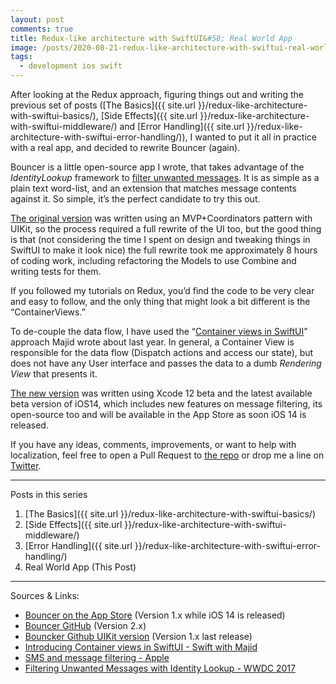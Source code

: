 ```yaml
---
layout: post
comments: true
title: Redux-like architecture with SwiftUI&#58; Real World App
image: /posts/2020-08-21-redux-like-architecture-with-swiftui-real-world-app/header.png
tags:
  - development ios swift
---
```


After looking at the Redux approach, figuring things out and writing the previous set of posts ([The Basics]({{ site.url }}/redux-like-architecture-with-swiftui-basics/), [Side Effects]({{ site.url }}/redux-like-architecture-with-swiftui-middleware/) and [Error Handling]({{ site.url }}/redux-like-architecture-with-swiftui-error-handling/)), I wanted to put it all in practice with a real app, and decided to rewrite Bouncer (again).<!--more-->

Bouncer is a little open-source app I wrote, that takes advantage of the *IdentityLookup* framework to [filter unwanted messages](https://developer.apple.com/videos/play/wwdc2017/249/).  It is as simple as a plain text word-list, and an extension that matches message contents against it.  So simple, it’s the perfect candidate to try this out.

[The original version](https://github.com/afterxleep/Bouncer/releases/tag/v1.2.0) was written using an MVP+Coordinators pattern with UIKit, so the process required a full rewrite of the UI too, but the good thing is that (not considering the time I spent on design and tweaking things in SwiftUI to make it look nice) the full rewrite took me approximately 8 hours of coding work, including refactoring the Models to use Combine and writing tests for them.

If you followed my tutorials on Redux, you’d find the code to be very clear and easy to follow, and the only thing that might look a bit different is the “ContainerViews.”

To de-couple the data flow, I have used the “[Container views in SwiftUI](https://swiftwithmajid.com/2019/07/31/introducing-container-views-in-swiftui/)” approach Majid wrote about last year.  In general, a Container View is responsible for the data flow (Dispatch actions and access our state), but does not have any User interface and passes the data to a dumb *Rendering View* that presents it.

[The new version](https://github.com/afterxleep/Bouncer) was written using Xcode 12 beta and the latest available beta version of iOS14, which includes new features on message filtering, its open-source too and will be available in the App Store as soon iOS 14 is released.  

If you have any ideas, comments, improvements, or want to help with localization, feel free to open a Pull Request to [the repo](https://github.com/afterxleep/Bouncer) or drop me a line on [Twitter](https://twitter.com/afterxleep).

---
Posts in this series
1. [The Basics]({{ site.url }}/redux-like-architecture-with-swiftui-basics/)
2. [Side Effects]({{ site.url }}/redux-like-architecture-with-swiftui-middleware/)
3. [Error Handling]({{ site.url }}/redux-like-architecture-with-swiftui-error-handling/)
4. Real World App (This Post)


---

Sources & Links:
* [‎Bouncer on the App Store](https://apps.apple.com/us/app/bouncer-sms-block-list/id1457476313) (Version 1.x while iOS 14 is released)
* [Bouncer GitHub](https://github.com/afterxleep/Bouncer) (Version 2.x)
* [Bouncker Github UIKit version](https://github.com/afterxleep/Bouncer/releases/tag/v1.2.0) (Version 1.x last release)
* [Introducing Container views in SwiftUI - Swift with Majid](https://swiftwithmajid.com/2019/07/31/introducing-container-views-in-swiftui/)
* [SMS and message filtering -  Apple](https://developer.apple.com/documentation/sms_and_call_reporting/sms_and_mms_message_filtering)
* [Filtering Unwanted Messages with Identity Lookup - WWDC 2017](https://developer.apple.com/videos/play/wwdc2017/249/)












